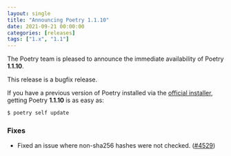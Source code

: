 ```yaml
---
layout: single
title: "Announcing Poetry 1.1.10"
date: 2021-09-21 00:00:00
categories: [releases]
tags: ["1.x", "1.1"]
---
```


The Poetry team is pleased to announce the immediate availability of Poetry **1.1.10**.

<!--more-->

This release is a bugfix release.

If you have a previous version of Poetry installed via the [official installer](/docs/#installation),
getting Poetry **1.1.10** is as easy as:

```bash
$ poetry self update
```

### Fixes

- Fixed an issue where non-sha256 hashes were not checked. ([#4529](https://github.com/python-poetry/poetry/pull/4529))
